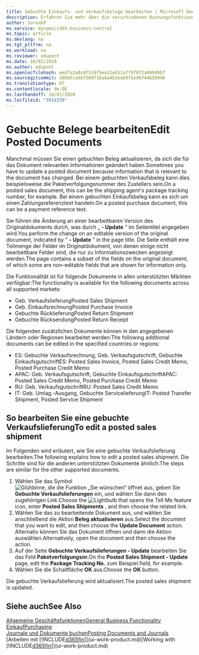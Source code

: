 ```yaml
---
title: Gebuchte Einkaufs- und Verkaufsbelege bearbeiten | Microsoft Docs
description: Erfahren Sie mehr über die verschiedenen Buchungsfunktionen zum Buchen von Einkaufsbelegen und wie Sie gebuchte Belege aktualisieren können.
author: SorenGP
ms.service: dynamics365-business-central
ms.topic: article
ms.devlang: na
ms.tgt_pltfrm: na
ms.workload: na
ms.reviewer: edupont
ms.date: 10/01/2020
ms.author: edupont
ms.openlocfilehash: eedfa2a0c0f519f5ea22eb51a779f6f2a090d9bf
ms.sourcegitcommit: ddbb5cede750df1baba4b3eab8fbed6744b5b9d6
ms.translationtype: HT
ms.contentlocale: de-DE
ms.lasthandoff: 10/01/2020
ms.locfileid: "3914339"
---
```

# <a name="edit-posted-documents"></a><span data-ttu-id="ac898-103">Gebuchte Belege bearbeiten</span><span class="sxs-lookup"><span data-stu-id="ac898-103">Edit Posted Documents</span></span>

<span data-ttu-id="ac898-104">Manchmal müssen Sie einen gebuchten Beleg aktualisieren, da sich die für das Dokument relevanten Informationen geändert haben.</span><span class="sxs-lookup"><span data-stu-id="ac898-104">Sometimes you have to update a posted document because information that is relevant to the document has changed.</span></span> <span data-ttu-id="ac898-105">Bei einem gebuchten Verkaufsbeleg kann dies beispielsweise die Paketverfolgungsnummer des Zustellers sein.</span><span class="sxs-lookup"><span data-stu-id="ac898-105">On a posted sales document, this can be the shipping agent's package tracking number, for example.</span></span> <span data-ttu-id="ac898-106">Bei einem gebuchten Einkaufsbeleg kann es sich um einen Zahlungsreferenztext handeln.</span><span class="sxs-lookup"><span data-stu-id="ac898-106">On a posted purchase document, this can be a payment reference text.</span></span>

<span data-ttu-id="ac898-107">Sie führen die Änderung an einer bearbeitbaren Version des Originaldokuments durch, was durch „ **- Update** “ im Seitentitel angegeben wird.</span><span class="sxs-lookup"><span data-stu-id="ac898-107">You perform the change on an editable version of the original document, indicated by " **- Update** " in the page title.</span></span> <span data-ttu-id="ac898-108">Die Seite enthält eine Teilmenge der Felder im Originaldokument, von denen einige nicht bearbeitbare Felder sind, die nur zu Informationszwecken angezeigt werden.</span><span class="sxs-lookup"><span data-stu-id="ac898-108">The page contains a subset of the fields on the original document, of which some are non-editable fields that are shown for information only.</span></span>

<span data-ttu-id="ac898-109">Die Funktionalität ist für folgende Dokumente in allen unterstützten Märkten verfügbar:</span><span class="sxs-lookup"><span data-stu-id="ac898-109">The functionality is available for the following documents across all supported markets:</span></span>

- <span data-ttu-id="ac898-110">Geb. Verkaufslieferung</span><span class="sxs-lookup"><span data-stu-id="ac898-110">Posted Sales Shipment</span></span>
- <span data-ttu-id="ac898-111">Geb. Einkaufsrechnung</span><span class="sxs-lookup"><span data-stu-id="ac898-111">Posted Purchase Invoice</span></span>
- <span data-ttu-id="ac898-112">Gebuchte Rücklieferung</span><span class="sxs-lookup"><span data-stu-id="ac898-112">Posted Return Shipment</span></span>
- <span data-ttu-id="ac898-113">Gebuchte Rücksendung</span><span class="sxs-lookup"><span data-stu-id="ac898-113">Posted Return Receipt</span></span>

<span data-ttu-id="ac898-114">Die folgenden zusätzlichen Dokumente können in den angegebenen Ländern oder Regionen bearbeitet werden:</span><span class="sxs-lookup"><span data-stu-id="ac898-114">The following additional documents can be edited in the specified countries or regions:</span></span>

- <span data-ttu-id="ac898-115">ES: Gebuchte Verkaufsrechnung, Geb. Verkaufsgutschrift, Gebuchte Einkaufsgutschrift</span><span class="sxs-lookup"><span data-stu-id="ac898-115">ES: Posted Sales Invoice, Posted Sales Credit Memo, Posted Purchase Credit Memo</span></span>
- <span data-ttu-id="ac898-116">APAC: Geb. Verkaufsgutschrift, Gebuchte Einkaufsgutschrift</span><span class="sxs-lookup"><span data-stu-id="ac898-116">APAC: Posted Sales Credit Memo, Posted Purchase Credit Memo</span></span>
- <span data-ttu-id="ac898-117">RU: Geb. Verkaufsgutschrift</span><span class="sxs-lookup"><span data-stu-id="ac898-117">RU: Posted Sales Credit Memo</span></span>
- <span data-ttu-id="ac898-118">IT: Geb. Umlag.-Ausgang, Gebuchte Servicelieferung</span><span class="sxs-lookup"><span data-stu-id="ac898-118">IT: Posted Transfer Shipment, Posted Service Shipment</span></span>

## <a name="to-edit-a-posted-sales-shipment"></a><span data-ttu-id="ac898-119">So bearbeiten Sie eine gebuchte Verkaufslieferung</span><span class="sxs-lookup"><span data-stu-id="ac898-119">To edit a posted sales shipment</span></span>

<span data-ttu-id="ac898-120">Im Folgenden wird erläutert, wie Sie eine gebuchte Verkaufslieferung bearbeiten.</span><span class="sxs-lookup"><span data-stu-id="ac898-120">The following explains how to edit a posted sales shipment.</span></span> <span data-ttu-id="ac898-121">Die Schritte sind für die anderen unterstützten Dokumente ähnlich.</span><span class="sxs-lookup"><span data-stu-id="ac898-121">The steps are similar for the other supported documents.</span></span>

1. <span data-ttu-id="ac898-122">Wählen Sie das Symbol ![Glühbirne, die die Funktion „Sie wünschen“ öffnet](media/ui-search/search_small.png "Was möchten Sie tun?") aus, geben Sie **Gebuchte Verkaufslieferungen** ein, und wählen Sie dann den zugehörigen Link.</span><span class="sxs-lookup"><span data-stu-id="ac898-122">Choose the ![Lightbulb that opens the Tell Me feature](media/ui-search/search_small.png "Tell me what you want to do") icon, enter **Posted Sales Shipments** , and then choose the related link.</span></span>
2. <span data-ttu-id="ac898-123">Wählen Sie das zu bearbeitende Dokument aus, und wählen Sie anschließend die Aktion **Beleg aktualisieren** aus.</span><span class="sxs-lookup"><span data-stu-id="ac898-123">Select the document that you want to edit, and then choose the **Update Document** action.</span></span> <span data-ttu-id="ac898-124">Alternativ können Sie das Dokument öffnen und dann die Aktion auswählen.</span><span class="sxs-lookup"><span data-stu-id="ac898-124">Alternatively, open the document and then choose the action.</span></span>
3. <span data-ttu-id="ac898-125">Auf der Seite **Gebuchte Verkaufslieferungen - Update** bearbeiten Sie das Feld **Paketverfolgungsnr.**</span><span class="sxs-lookup"><span data-stu-id="ac898-125">On the **Posted Sales Shipment - Update** page, edit the **Package Tracking No.**</span></span> <span data-ttu-id="ac898-126">zum Beispiel.</span><span class="sxs-lookup"><span data-stu-id="ac898-126">field, for example.</span></span>
4. <span data-ttu-id="ac898-127">Wählen Sie die Schaltfläche **OK** aus.</span><span class="sxs-lookup"><span data-stu-id="ac898-127">Choose the **OK** button.</span></span>

<span data-ttu-id="ac898-128">Die gebuchte Verkaufslieferung wird aktualisiert.</span><span class="sxs-lookup"><span data-stu-id="ac898-128">The posted sales shipment is updated.</span></span>

## <a name="see-also"></a><span data-ttu-id="ac898-129">Siehe auch</span><span class="sxs-lookup"><span data-stu-id="ac898-129">See Also</span></span>

[<span data-ttu-id="ac898-130">Allgemeine Geschäftsfunktionen</span><span class="sxs-lookup"><span data-stu-id="ac898-130">General Business Functionality</span></span>](ui-across-business-areas.md)  
[<span data-ttu-id="ac898-131">Einkauf</span><span class="sxs-lookup"><span data-stu-id="ac898-131">Purchasing</span></span>](purchasing-manage-purchasing.md)  
[<span data-ttu-id="ac898-132">Journale und Dokumente buchen</span><span class="sxs-lookup"><span data-stu-id="ac898-132">Posting Documents and Journals</span></span>](ui-post-documents-journals.md)  
<span data-ttu-id="ac898-133">[Arbeiten mit [!INCLUDE[d365fin](includes/d365fin_md.md)]](ui-work-product.md)</span><span class="sxs-lookup"><span data-stu-id="ac898-133">[Working with [!INCLUDE[d365fin](includes/d365fin_md.md)]](ui-work-product.md)</span></span>  
